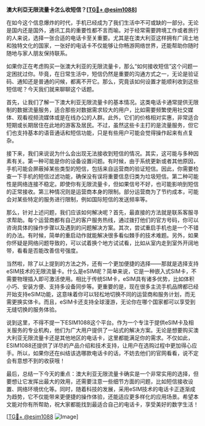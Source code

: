 **澳大利亞无限流量卡怎么收短信？[[TG💪+ @esim1088](https://t.me/s/esim1088)]**

在如今这个信息爆炸的时代，手机已经成为了我们生活中不可或缺的一部分。无论是国内还是国外，通讯工具的重要性都不言而喻。对于经常需要跨境工作或者旅行的人来说，选择一张合适的电话卡至关重要。尤其是在澳大利亚这样拥有广阔土地和独特文化的国家，一张好的电话卡不仅能够让你畅游网络世界，还能帮助你随时随地与家人朋友保持联系。

如果你正在考虑购买一张澳大利亚的无限流量卡，那么“如何接收短信”这个问题一定困扰过你。毕竟，在日常生活中，短信仍然是重要的沟通方式之一，无论是验证码、通知还是普通的问候，都离不开它。那么，究竟该如何设置才能顺利收到这些短信呢？今天我们就来聊聊这个话题。

首先，让我们了解一下澳大利亚无限流量卡的基本情况。这类电话卡通常提供无限制的数据流量服务，适合那些对数据需求较大的用户，比如需要频繁使用社交媒体、观看视频流媒体或是在线办公的人群。此外，它们的价格相对实惠，非常适合短期或长期居住在此地的游客及居民。不过，虽然这些卡主打的是流量服务，但它们也支持基本的语音通话和短信功能，只是有些用户可能会觉得操作起来有点复杂。

接下来，我们来说说为什么会出现无法接收到短信的情况。其实，这可能与多种因素有关。第一种可能是你的设备设置问题。有时候，由于系统更新或者其他原因，手机可能会屏蔽掉某些类型的短信，包括来自运营商的验证短信。因此，你需要检查一下手机的短信过滤功能，确保没有误将重要信息归类为垃圾短信。第二种可能性是网络连接不稳定。即使你有无限流量卡，但如果信号不好，也可能影响到短信的正常接收。第三种情况则是运营商本身的限制。部分运营商为了节约成本，可能会对某些特定的服务进行限制，例如国际短信的发送频率等。

那么，针对上述问题，我们应该如何解决呢？首先，最直接的方法就是联系客服寻求帮助。每个运营商都有自己的客户服务热线，通过拨打他们的官方号码，你可以咨询具体的操作步骤以及遇到的问题解决方案。其次，尝试重启手机也是一个不错的办法。有时候，简单的重启动作就能解决很多看似棘手的技术难题。另外，如果你怀疑是网络问题导致的，可以试着换个地方试试看，比如从室内走到室外开阔地带，看看是否能改善信号强度。

当然啦，除了以上提到的方法之外，还有一个更加便捷的选择——那就是选择支持eSIM技术的无限流量卡。什么是eSIM呢？简单来说，它是一种嵌入式SIM卡，不需要物理插入即可激活使用。相比于传统SIM卡，eSIM具有诸多优势，比如体积小巧、安装方便、支持多设备同步等。更重要的是，现在很多主流手机品牌都已经开始支持eSIM功能，这意味着你可以轻松地切换不同的运营商和服务计划，而无需更换实体卡。而且，eSIM卡还支持全球漫游，无论你在哪个国家都可以享受到无缝切换的服务体验。

说到这里，不得不提一下ESIM1088这个平台。作为一个专注于提供eSIM卡及相关服务的专业机构，他们为广大用户提供了一站式的解决方案。无论是想要购买澳大利亚无限流量卡还是其他地区的电话卡，这里都能满足你的需求。不仅如此，ESIM1088还提供了详尽的产品介绍和技术支持，让用户在选购过程中更加得心应手。所以，如果你还在纠结该选哪款电话卡的话，不妨去他们的官网看看，说不定会有意想不到的收获哦！

最后，总结一下今天的重点：澳大利亚无限流量卡确实是一个非常实用的选择，但要想让它发挥出最大的效用，还需要注意一些细节方面的问题，比如短信接收设置、网络环境优化等。同时，随着科技的发展，采用eSIM技术的电话卡正逐渐成为趋势，它不仅能带来更便捷的操作体验，还能适应更多样化的应用场景。希望本文能对你有所帮助，祝大家都能找到最适合自己的电话卡，享受美好的数字生活！

[[TG💪+ @esim1088](https://t.me/s/esim1088) ![Image](https://i.postimg.cc/4NQfJmqS/Snipaste-2025-05-13-00-14-12.png)]